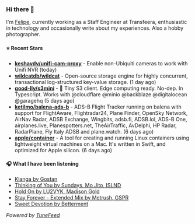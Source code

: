 ### Hi there 👋

I'm [Felipe](https://felipevm.com), currently working as a Staff Engineer at Transfeera, enthusiastic in technology and occasionally write about my experiences. Also a hobby photographer.

#### ⭐ Recent Stars
- **[keshavdv/unifi-cam-proxy](https://github.com/keshavdv/unifi-cam-proxy)** - Enable non-Ubiquiti cameras to work with Unifi NVR (today)
- **[wildcatdb/wildcat](https://github.com/wildcatdb/wildcat)** - Open-source storage engine for highly concurrent, transactional log-structured key-value storage. (1 day ago)
- **[good-lly/s3mini](https://github.com/good-lly/s3mini)** - 👶 Tiny S3 client. Edge computing ready. No-dep. In Typescript. Works with @cloudflare @minio @backblaze @digitalocean @garagehq (5 days ago)
- **[ketilmo/balena-ads-b](https://github.com/ketilmo/balena-ads-b)** - ADS-B Flight Tracker running on balena with support for FlightAware, Flightradar24, Plane Finder, OpenSky Network, AirNav Radar, ADSB Exchange, Wingbits, adsb.fi, ADSB.lol, ADS-B One, airplanes.live, Planespotters.net, TheAirTraffic, AvDelphi, HP Radar, RadarPlane, Fly Italy ADSB and plane.watch. (6 days ago)
- **[apple/container](https://github.com/apple/container)** - A tool for creating and running Linux containers using lightweight virtual machines on a Mac. It&#39;s written in Swift, and optimized for Apple silicon.  (6 days ago)

#### 🎧 What I have been listening
- [Klanga by Gostan](https://open.spotify.com/track/4e792Rjo6Zz0IlWp7mIOye)
- [Thinking of You by Sundays, Mo Jito, ISLND](https://open.spotify.com/track/7ATIjLCDs3NuIPkJx3FXGX)
- [Hold On by LU2VYK, Madison Gold](https://open.spotify.com/track/7H1YLZdOj6sMBwfWb3FM81)
- [Stay Forever - Extended Mix by Metrush, GSPR](https://open.spotify.com/track/3tX0PVYdYWy9rldhUzRCRG)
- [Sweet Devotion by Betterment](https://open.spotify.com/track/6aKgTJOS6zx1VHafXA3Bkl)

_Powered by [TuneFeed](https://tunefeed.app?ref=github.com)_
